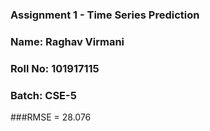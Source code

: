 ### Assignment 1 - Time Series Prediction

### Name: Raghav Virmani
### Roll No: 101917115
### Batch: CSE-5

###RMSE = 28.076
